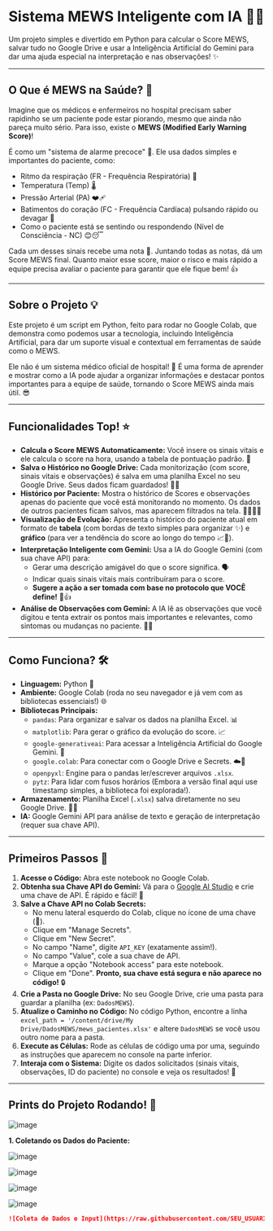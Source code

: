 # Sistema MEWS Inteligente com IA 🧠🏥

Um projeto simples e divertido em Python para calcular o Score MEWS, salvar tudo no Google Drive e usar a Inteligência Artificial do Gemini para dar uma ajuda especial na interpretação e nas observações! ✨

---

## O Que é MEWS na Saúde? 🤔

Imagine que os médicos e enfermeiros no hospital precisam saber rapidinho se um paciente pode estar piorando, mesmo que ainda não pareça muito sério. Para isso, existe o **MEWS (Modified Early Warning Score)**!

É como um "sistema de alarme precoce" 🚨. Ele usa dados simples e importantes do paciente, como:

* Ritmo da respiração (FR - Frequência Respiratória) 💨
* Temperatura (Temp) 🌡️
* Pressão Arterial (PA) ❤️‍🩹
* Batimentos do coração (FC - Frequência Cardíaca) pulsando rápido ou devagar 💓
* Como o paciente está se sentindo ou respondendo (Nível de Consciência - NC) 😊😴

Cada um desses sinais recebe uma nota 🔢. Juntando todas as notas, dá um Score MEWS final. Quanto maior esse score, maior o risco e mais rápido a equipe precisa avaliar o paciente para garantir que ele fique bem! 👍

---

## Sobre o Projeto 💡

Este projeto é um script em Python, feito para rodar no Google Colab, que demonstra como podemos usar a tecnologia, incluindo Inteligência Artificial, para dar um suporte visual e contextual em ferramentas de saúde como o MEWS.

Ele não é um sistema médico oficial de hospital! 🙏 É uma forma de aprender e mostrar como a IA pode ajudar a organizar informações e destacar pontos importantes para a equipe de saúde, tornando o Score MEWS ainda mais útil. 😎

---

## Funcionalidades Top! ⭐

* **Calcula o Score MEWS Automaticamente:** Você insere os sinais vitais e ele calcula o score na hora, usando a tabela de pontuação padrão. 🔢
* **Salva o Histórico no Google Drive:** Cada monitorização (com score, sinais vitais e observações) é salva em uma planilha Excel no seu Google Drive. Seus dados ficam guardados! 💾📂
* **Histórico por Paciente:** Mostra o histórico de Scores e observações apenas do paciente que você está monitorando no momento. Os dados de outros pacientes ficam salvos, mas aparecem filtrados na tela. 🧍‍♀️🧍‍♂️
* **Visualização de Evolução:** Apresenta o histórico do paciente atual em formato de **tabela** (com bordas de texto simples para organizar ✨) e **gráfico** (para ver a tendência do score ao longo do tempo 📈📅).
* **Interpretação Inteligente com Gemini:** Usa a IA do Google Gemini (com sua chave API) para:
    * Gerar uma descrição amigável do que o score significa. 🗣️
    * Indicar quais sinais vitais mais contribuíram para o score.
    * **Sugere a ação a ser tomada com base no protocolo que VOCÊ define!** 📄👍
* **Análise de Observações com Gemini:** A IA lê as observações que você digitou e tenta extrair os pontos mais importantes e relevantes, como sintomas ou mudanças no paciente. 📝✨

---

## Como Funciona? 🛠️

* **Linguagem:** Python 🐍
* **Ambiente:** Google Colab (roda no seu navegador e já vem com as bibliotecas essenciais!) 🌐
* **Bibliotecas Principais:**
    * `pandas`: Para organizar e salvar os dados na planilha Excel. 📊
    * `matplotlib`: Para gerar o gráfico da evolução do score. 📈
    * `google-generativeai`: Para acessar a Inteligência Artificial do Google Gemini. 🤖
    * `google.colab`: Para conectar com o Google Drive e Secrets. ☁️🔑
    * `openpyxl`: Engine para o pandas ler/escrever arquivos `.xlsx`.
    * `pytz`: Para lidar com fusos horários (Embora a versão final aqui use timestamp simples, a biblioteca foi explorada!).
* **Armazenamento:** Planilha Excel (`.xlsx`) salva diretamente no seu Google Drive. 💾📂
* **IA:** Google Gemini API para análise de texto e geração de interpretação (requer sua chave API).

---

## Primeiros Passos 👋

1.  **Acesse o Código:** Abra este notebook no Google Colab.
2.  **Obtenha sua Chave API do Gemini:** Vá para o [Google AI Studio](https://aistudio.google.com/Huyprt/a/apikey) e crie uma chave de API. É rápido e fácil! 🔑
3.  **Salve a Chave API no Colab Secrets:**
    * No menu lateral esquerdo do Colab, clique no ícone de uma chave (🔑).
    * Clique em "Manage Secrets".
    * Clique em "New Secret".
    * No campo "Name", digite `API_KEY` (exatamente assim!).
    * No campo "Value", cole a sua chave de API.
    * Marque a opção "Notebook access" para este notebook.
    * Clique em "Done". **Pronto, sua chave está segura e não aparece no código!** 🔒
4.  **Crie a Pasta no Google Drive:** No seu Google Drive, crie uma pasta para guardar a planilha (ex: `DadosMEWS`).
5.  **Atualize o Caminho no Código:** No código Python, encontre a linha `excel_path = '/content/drive/My Drive/DadosMEWS/mews_pacientes.xlsx'` e altere `DadosMEWS` se você usou outro nome para a pasta.
6.  **Execute as Células:** Rode as células de código uma por uma, seguindo as instruções que aparecem no console na parte inferior.
7.  **Interaja com o Sistema:** Digite os dados solicitados (sinais vitais, observações, ID do paciente) no console e veja os resultados! 🚀

---

## Prints do Projeto Rodando! 📸

![image](https://github.com/user-attachments/assets/e35ca836-6e87-4b4e-8295-eedabcc1f710)



**1. Coletando os Dados do Paciente:**

![image](https://github.com/user-attachments/assets/6e99a3f9-98a6-4132-9fc5-09f4c17a8bb1)


![image](https://github.com/user-attachments/assets/19ba7c81-e9de-45bc-b029-250e97db87fb)

![image](https://github.com/user-attachments/assets/2843a71d-cc96-4d78-8efb-cb9051bcf3ba)

![image](https://github.com/user-attachments/assets/b9e74245-9b60-41f3-b74a-fd7cb4e6d135)

```markdown
![Coleta de Dados e Input](https://raw.githubusercontent.com/SEU_USUARIO/SEU_REPOSITORIO/main/caminho/para/sua/imagem_input.png)
